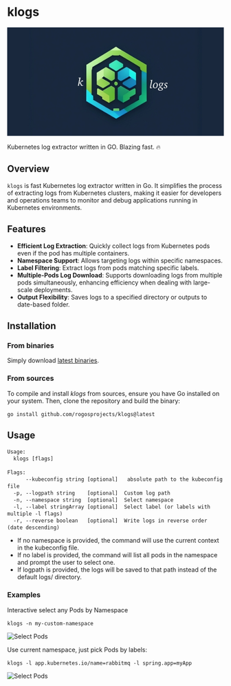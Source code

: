 # klogs

![Project Logo](/assets/logo-extended.jpeg)

Kubernetes log extractor written in GO. Blazing fast. 🔥

## Overview

`klogs` is fast Kubernetes log extractor written in Go. It simplifies the process of extracting logs from Kubernetes clusters, making it easier for developers and operations teams to monitor and debug applications running in Kubernetes environments.

## Features

- **Efficient Log Extraction**: Quickly collect logs from Kubernetes pods even if the pod has multiple containers.
- **Namespace Support**: Allows targeting logs within specific namespaces.
- **Label Filtering**: Extract logs from pods matching specific labels.
- **Multiple-Pods Log Download**: Supports downloading logs from multiple pods simultaneously, enhancing efficiency when dealing with large-scale deployments.
- **Output Flexibility**: Saves logs to a specified directory or outputs to date-based folder.

## Installation

### From binaries

Simply download [latest binaries](https://github.com/rogosprojects/klogs/releases/latest/download/klogs).

### From sources

To compile and install _klogs_ from sources, ensure you have Go installed on your system.
Then, clone the repository and build the binary:

```
go install github.com/rogosprojects/klogs@latest
```

## Usage

```
Usage:
  klogs [flags]

Flags:
      --kubeconfig string [optional]   absolute path to the kubeconfig file
  -p, --logpath string    [optional]  Custom log path
  -n, --namespace string  [optional]  Select namespace
  -l, --label stringArray [optional]  Select label (or labels with multiple -l flags)
  -r, --reverse boolean   [optional]  Write logs in reverse order (date descending)
````

* If no namespace is provided, the command will use the current context in the kubeconfig file.
* If no label is provided, the command will list all pods in the namespace and prompt the user to select one.
* If logpath is provided, the logs will be saved to that path instead of the default logs/ directory.

### Examples

Interactive select any Pods by Namespace
```
klogs -n my-custom-namespace
```

![Select Pods](/assets/klogs-select-pods.png)

Use current namespace, just pick Pods by labels:
```
klogs -l app.kubernetes.io/name=rabbitmq -l spring.app=myApp
```

![Select Pods](/assets/klogs-selected-by-labels.png)

